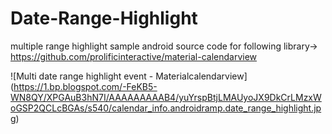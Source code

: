 # Date-Range-Highlight
multiple range highlight sample android source code for following library-> https://github.com/prolificinteractive/material-calendarview

![Multi date range highlight event - Materialcalendarview]
(https://1.bp.blogspot.com/-FeKB5-WN8QY/XPGAuB3hN7I/AAAAAAAAAB4/yuYrspBtjLMAUyoJX9DkCrLMzxWoGSP2QCLcBGAs/s540/calendar_info.androidramp.date_range_highlight.jpg)
